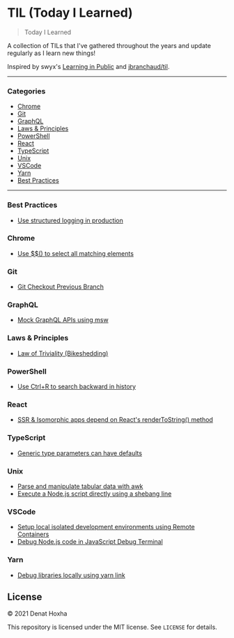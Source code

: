 # TIL (Today I Learned)

> Today I Learned

A collection of TILs that I've gathered throughout the years and update regularly as I learn new things!

Inspired by swyx's [Learning in Public](https://www.swyx.io/learn-in-public/) and [jbranchaud/til](https://github.com/jbranchaud/til).

---

### Categories

- [Chrome](#chrome)
- [Git](#git)
- [GraphQL](#graphql)
- [Laws & Principles](#laws-and-principles)
- [PowerShell](#powershell)
- [React](#react)
- [TypeScript](#typescript)
- [Unix](#unix)
- [VSCode](#vscode)
- [Yarn](#yarn)
- [Best Practices](#best-practices)

---


### Best Practices
- [Use structured logging in production](best-practices/use-structured-logging-in-production)

### Chrome
- [Use $$() to select all matching elements](chrome/use_double_dollar_syntax_to_select_all_matching_elements)

### Git
- [Git Checkout Previous Branch](git/git-checkout-previous-branch)

### GraphQL
- [Mock GraphQL APIs using msw](graphql/mock-graphql-apis-using-msw)

### Laws & Principles
- [Law of Triviality (Bikeshedding)](laws-and-principles/law-of-triviality-bikeshedding)

### PowerShell
- [Use Ctrl+R to search backward in history](powershell/reverse-command-search)

### React
- [SSR & Isomorphic apps depend on React's renderToString() method](react/ssr-isomorphic-depend-on-rendertostring)

### TypeScript
- [Generic type parameters can have defaults](typescript/typescript-generic-type-parameter-defaults)

### Unix
- [Parse and manipulate tabular data with awk](unix/parse-manipulate-tabular-data-awk)
- [Execute a Node.js script directly using a shebang line](unix/execute-node-script-directly-using-shebang-line)

### VSCode
- [Setup local isolated development environments using Remote Containers](vscode/setup-local-isolated-dev-env-using-remote-containers)
- [Debug Node.js code in JavaScript Debug Terminal](vscode/debug-nodejs-code-in-javascript-debug-terminal)

### Yarn
- [Debug libraries locally using yarn link](yarn/debug-libraries-locally-using-yarn-link)

## License

&copy; 2021 Denat Hoxha

This repository is licensed under the MIT license. See `LICENSE` for
details.